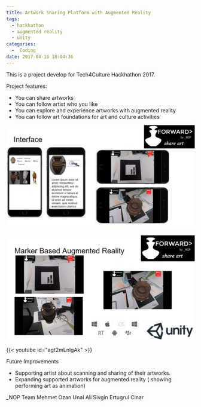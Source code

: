```yaml
---
title: Artwork Sharing Platform with Augmented Reality
tags:
  - hackhathon
  - augmented reality
  - unity
categories:
  -  Coding
date: 2017-04-16 18:04:36
---
```


This is a project develop for Tech4Culture Hackhathon 2017.

Project features:

- You can share artworks
- You can follow artist who you like
- You can explore and experience artworks with augmented reality
- You can follow art foundations for art and culture activities

![image](/images/1521977188211.png)

![image](/images/1521977228493.png)

{{< youtube id="agt2mLnlgAk" >}}

Future Improvements

- Supporting artist about scanning and sharing of their artworks.
- Expanding supported artworks for augmented reality ( showing performing art as
  animation)

_NOP Team Mehmet Ozan Unal Ali Sivgin Ertugrul Cinar
